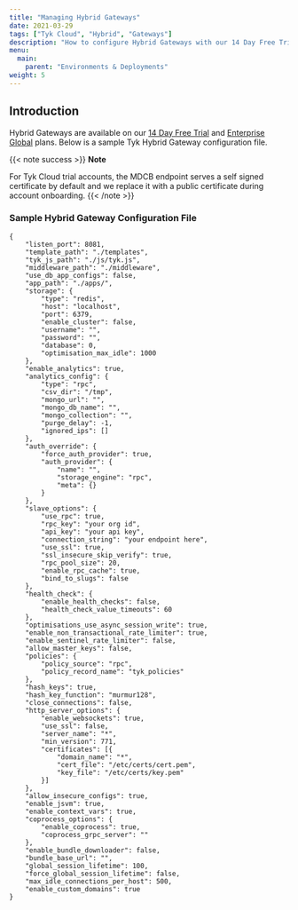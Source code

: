 ```yaml
---
title: "Managing Hybrid Gateways"
date: 2021-03-29
tags: ["Tyk Cloud", "Hybrid", "Gateways"]
description: "How to configure Hybrid Gateways with our 14 Day Free Trial or Enterprise Global plans"
menu:
  main:
    parent: "Environments & Deployments"
weight: 5
---
```


## Introduction

Hybrid Gateways are available on our [14 Day Free Trial](/docs/tyk-cloud/account-billing/plans/#14-day-trial) and [Enterprise Global](/docs/tyk-cloud/account-billing/plans/#enterprise-global-plan) plans. Below is a sample Tyk Hybrid Gateway configuration file.

{{< note success >}}
**Note**

For Tyk Cloud trial accounts, the MDCB endpoint serves a self signed certificate by default and we replace it with a public certificate during account onboarding.
{{< /note >}}

### Sample Hybrid Gateway Configuration File

```.copyWrapper
{
    "listen_port": 8081,
    "template_path": "./templates",
    "tyk_js_path": "./js/tyk.js",
    "middleware_path": "./middleware",
    "use_db_app_configs": false,
    "app_path": "./apps/",
    "storage": {
        "type": "redis",
        "host": "localhost",
        "port": 6379,
        "enable_cluster": false,
        "username": "",
        "password": "",
        "database": 0,
        "optimisation_max_idle": 1000
    },
    "enable_analytics": true,
    "analytics_config": {
        "type": "rpc",
        "csv_dir": "/tmp",
        "mongo_url": "",
        "mongo_db_name": "",
        "mongo_collection": "",
        "purge_delay": -1,
        "ignored_ips": []
    },
    "auth_override": {
        "force_auth_provider": true,
        "auth_provider": {
            "name": "",
            "storage_engine": "rpc",
            "meta": {}
        }
    },
    "slave_options": {
        "use_rpc": true,
        "rpc_key": "your org id",
        "api_key": "your api key",
        "connection_string": "your endpoint here",
        "use_ssl": true,
        "ssl_insecure_skip_verify": true,
        "rpc_pool_size": 20,
        "enable_rpc_cache": true,
        "bind_to_slugs": false
    },
    "health_check": {
        "enable_health_checks": false,
        "health_check_value_timeouts": 60
    },
    "optimisations_use_async_session_write": true,
    "enable_non_transactional_rate_limiter": true,
    "enable_sentinel_rate_limiter": false,
    "allow_master_keys": false,
    "policies": {
        "policy_source": "rpc",
        "policy_record_name": "tyk_policies"
    },
    "hash_keys": true,
    "hash_key_function": "murmur128",
    "close_connections": false,
    "http_server_options": {
        "enable_websockets": true,
        "use_ssl": false,
        "server_name": "*",
        "min_version": 771,
        "certificates": [{
            "domain_name": "*",
            "cert_file": "/etc/certs/cert.pem",
            "key_file": "/etc/certs/key.pem"
        }]
    },
    "allow_insecure_configs": true,
    "enable_jsvm": true,
    "enable_context_vars": true,
    "coprocess_options": {
        "enable_coprocess": true,
        "coprocess_grpc_server": ""
    },
    "enable_bundle_downloader": false,
    "bundle_base_url": "",
    "global_session_lifetime": 100,
    "force_global_session_lifetime": false,
    "max_idle_connections_per_host": 500,
    "enable_custom_domains": true
}
```